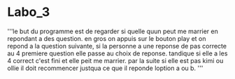# Labo_3
'''le but du programme est de regarder si quelle quun peut me marrier en repondant a des question. en gros on appuis sur le bouton play
et on repond a la question suivante, si la personne a une reponse de pas correcte au 4 premiere question elle passe au choix de reponse.
tandique si elle a les 4 correct c'est fini et elle peit me marrier. par la suite si elle est pas kimi ou ollie il doit recommencer
justqua ce que il reponde loption a ou b. 
'''